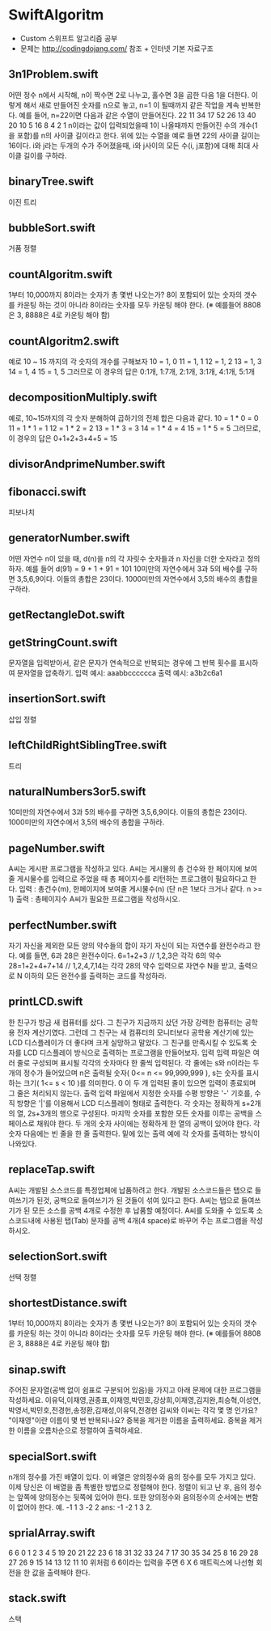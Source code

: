 # SwiftAlgoritm

- Custom 스위프트 알고리즘 공부
- 문제는 http://codingdojang.com/ 참조 + 인터넷 기본 자료구조

3n1Problem.swift
---------------------
어떤 정수 n에서 시작해, n이 짝수면 2로 나누고, 홀수면 3을 곱한 다음 1을 더한다. 
이렇게 해서 새로 만들어진 숫자를 n으로 놓고, n=1 이 될때까지 같은 작업을 계속 반복한다. 
예를 들어, n=22이면 다음과 같은 수열이 만들어진다.
22 11 34 17 52 26 13 40 20 10 5 16 8 4 2 1
n이라는 값이 입력되었을때 1이 나올때까지 만들어진 수의 개수(1을 포함)를 n의 사이클 길이라고 한다. 위에 있는 수열을 예로 들면 22의 사이클 길이는 16이다. i와 j라는 두개의 수가 주어졌을때, i와 j사이의 모든 수(i, j포함)에 대해 최대 사이클 길이를 구하라.

binaryTree.swift
---------------------
이진 트리 

bubbleSort.swift
---------------------
거품 정렬

countAlgoritm.swift
---------------------
1부터 10,000까지 8이라는 숫자가 총 몇번 나오는가?
8이 포함되어 있는 숫자의 갯수를 카운팅 하는 것이 아니라 8이라는 숫자를 모두 카운팅 해야 한다.
(※ 예를들어 8808은 3, 8888은 4로 카운팅 해야 함)

countAlgoritm2.swift
---------------------
예로 10 ~ 15 까지의 각 숫자의 개수를 구해보자
10 = 1, 0
11 = 1, 1
12 = 1, 2
13 = 1, 3
14 = 1, 4
15 = 1, 5
그러므로 이 경우의 답은 0:1개, 1:7개, 2:1개, 3:1개, 4:1개, 5:1개

decompositionMultiply.swift
---------------------
예로, 10~15까지의 각 숫자 분해하여 곱하기의 전체 합은 다음과 같다.
10 = 1 * 0 = 0
11 = 1 * 1 = 1
12 = 1 * 2 = 2
13 = 1 * 3 = 3
14 = 1 * 4 = 4
15 = 1 * 5 = 5
그러므로, 이 경우의 답은 0+1+2+3+4+5 = 15

divisorAndprimeNumber.swift
---------------------

fibonacci.swift
---------------------
피보나치

generatorNumber.swift
---------------------
어떤 자연수 n이 있을 때, d(n)을 n의 각 자릿수 숫자들과 n 자신을 더한 숫자라고 정의하자.
예를 들어
d(91) = 9 + 1 + 91 = 101
10미만의 자연수에서 3과 5의 배수를 구하면 3,5,6,9이다. 이들의 총합은 23이다.
1000미만의 자연수에서 3,5의 배수의 총합을 구하라.

getRectangleDot.swift
---------------------

getStringCount.swift
---------------------
문자열을 입력받아서, 같은 문자가 연속적으로 반복되는 경우에 그 반복 횟수를 표시하여 문자열을 압축하기.
입력 예시: aaabbcccccca
출력 예시: a3b2c6a1

insertionSort.swift
---------------------
삽입 정렬 

leftChildRightSiblingTree.swift
---------------------
트리

naturalNumbers3or5.swift
---------------------
10미만의 자연수에서 3과 5의 배수를 구하면 3,5,6,9이다. 이들의 총합은 23이다.
1000미만의 자연수에서 3,5의 배수의 총합을 구하라.

pageNumber.swift
---------------------
A씨는 게시판 프로그램을 작성하고 있다.
A씨는 게시물의 총 건수와 한 페이지에 보여줄 게시물수를 입력으로 주었을 때 총 페이지수를 리턴하는 프로그램이 필요하다고 한다.
입력 : 총건수(m), 한페이지에 보여줄 게시물수(n) (단 n은 1보다 크거나 같다. n >= 1)
출력 : 총페이지수
A씨가 필요한 프로그램을 작성하시오.

perfectNumber.swift
---------------------
자기 자신을 제외한 모든 양의 약수들의 합이 자기 자신이 되는 자연수를 완전수라고 한다. 예를 들면, 6과 28은 완전수이다. 
6=1+2+3 // 1,2,3은 각각 6의 약수 28=1+2+4+7+14 // 1,2,4,7,14는 각각 28의 약수
입력으로 자연수 N을 받고, 출력으로 N 이하의 모든 완전수를 출력하는 코드를 작성하라.

printLCD.swift
---------------------
한 친구가 방금 새 컴퓨터를 샀다. 그 친구가 지금까지 샀던 가장 강력한 컴퓨터는 공학용 전자 계산기였다. 
그런데 그 친구는 새 컴퓨터의 모니터보다 공학용 계산기에 있는 LCD 디스플레이가 더 좋다며 크게 실망하고 말았다. 
그 친구를 만족시킬 수 있도록 숫자를 LCD 디스플레이 방식으로 출력하는 프로그램을 만들어보자.
입력
입력 파일은 여러 줄로 구성되며 표시될 각각의 숫자마다 한 줄씩 입력된다. 
각 줄에는 s와 n이라는 두개의 정수가 들어있으며 n은 출력될 숫자( 0<= n <= 99,999,999 ), 
s는 숫자를 표시하는 크기( 1<= s < 10 )를 의미한다. 0 이 두 개 입력된 줄이 있으면 입력이 종료되며 그 줄은 처리되지 않는다.
출력
입력 파일에서 지정한 숫자를 수평 방향은 '-' 기호를, 수직 방향은 '|'를 이용해서 LCD 디스플레이 형태로 출력한다. 
각 숫자는 정확하게 s+2개의 열, 2s+3개의 행으로 구성된다. 마지막 숫자를 포함한 모든 숫자를 이루는 공백을 스페이스로 채워야 한다. 
두 개의 숫자 사이에는 정확하게 한 열의 공백이 있어야 한다.
각 숫자 다음에는 빈 줄을 한 줄 출력한다. 밑에 있는 출력 예에 각 숫자를 출력하는 방식이 나와있다.

replaceTap.swift
---------------------
A씨는 개발된 소스코드를 특정업체에 납품하려고 한다. 개발된 소스코드들은 탭으로 들여쓰기가 된것, 공백으로 들여쓰기가 된 것들이 섞여 있다고 한다. A씨는 탭으로 들여쓰기가 된 모든 소스를 공백 4개로 수정한 후 납품할 예정이다.
A씨를 도와줄 수 있도록 소스코드내에 사용된 탭(Tab) 문자를 공백 4개(4 space)로 바꾸어 주는 프로그램을 작성하시오.

selectionSort.swift
---------------------
선택 정렬 

shortestDistance.swift
---------------------
1부터 10,000까지 8이라는 숫자가 총 몇번 나오는가?
8이 포함되어 있는 숫자의 갯수를 카운팅 하는 것이 아니라 8이라는 숫자를 모두 카운팅 해야 한다.
(※ 예를들어 8808은 3, 8888은 4로 카운팅 해야 함)

sinap.swift
---------------------
주어진 문자열(공백 없이 쉼표로 구분되어 있음)을 가지고 아래 문제에 대한 프로그램을 작성하세요.
이유덕,이재영,권종표,이재영,박민호,강상희,이재영,김지완,최승혁,이성연,박영서,박민호,전경헌,송정환,김재성,이유덕,전경헌
김씨와 이씨는 각각 몇 명 인가요?
"이재영"이란 이름이 몇 번 반복되나요?
중복을 제거한 이름을 출력하세요.
중복을 제거한 이름을 오름차순으로 정렬하여 출력하세요.

specialSort.swift
---------------------
n개의 정수를 가진 배열이 있다. 이 배열은 양의정수와 음의 정수를 모두 가지고 있다. 이제 당신은 이 배열을 좀 특별한 방법으로 정렬해야 한다.
정렬이 되고 난 후, 음의 정수는 앞쪽에 양의정수는 뒷쪽에 있어야 한다. 또한 양의정수와 음의정수의 순서에는 변함이 없어야 한다.
예. -1 1 3 -2 2 ans: -1 -2 1 3 2.

sprialArray.swift
---------------------
6 6
  0   1   2   3   4   5
 19  20  21  22  23   6
 18  31  32  33  24   7
 17  30  35  34  25   8
 16  29  28  27  26   9
 15  14  13  12  11  10
 위처럼 6 6이라는 입력을 주면 6 X 6 매트릭스에 나선형 회전을 한 값을 출력해야 한다.


stack.swift
---------------------
스택